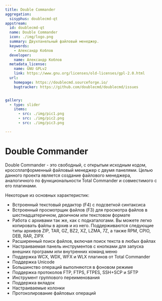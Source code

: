```yaml
---
title: Double Commander
aggregation:
  sisyphus: doublecmd-qt
appstream:
  id: doublecmd-qt
  name: Double Commander
  icon: ./img/logo.png
  summary: Двухпанельный файловый менеджер.
  keywords:
    - Александр Коблов
  developer:
    name: Александр Коблов
  metadata_license:
    name: GNU GPLv2
    link: https://www.gnu.org/licenses/old-licenses/gpl-2.0.html
  url:
    homepage: https://doublecmd.sourceforge.io/
    bugtracker: https://github.com/doublecmd/doublecmd/issues


gallery:
  - type: slider
    items:
      - src: ./img/pic1.png
      - src: ./img/pic2.png
      - src: ./img/pic3.png

---
```


# Double Commander

<GalleryALT />

Double Commander - это свободный, с открытым исходным кодом, кроссплатформенный файловый менеджер с двумя панелями. Целью данного проекта является создание файлового менеджера, аналогичного по функциональности Total Commander и совместимого с его плагинами.

Некоторые из основных характеристик:
- Встроенный текстовый редактор (F4)  с подсветкой синтаксиса
- Встроенный просмотрщик файлов (F3) для просмотра файлов в шестнадцатеричном, двоичном или текстовом формате
- Работа с архивами так же, как с подкаталогами. Вы можете легко копировать файлы в архив и из него. Поддерживаются следующие типы архивов ZIP, TAR, GZ, BZ2, XZ, LZMA, 7Z, а также RPM, CPIO, DEB, RAR, ZIPX
- Расширенный поиск файлов, включая поиск текста в любых файлах
- Настраиваемая панель инструментов с кнопками для запуска внешних программ или внутренних команд меню
- Поддержка WCX, WDX, WFX и WLX плагинов от Total Commander
- Поддержка Unicode
- Большинство операций выполняются в фоновом режиме
- Поддержка протоколов FTP, FTPS, FTPES, SSH+SCP и SFTP
- Инструмент группового переименования
- Поддержка вкладок
- Настраиваемые колонки
- Протоколирование файловых операций

<!--@include: @apps/.parts/install/content-repo.md-->